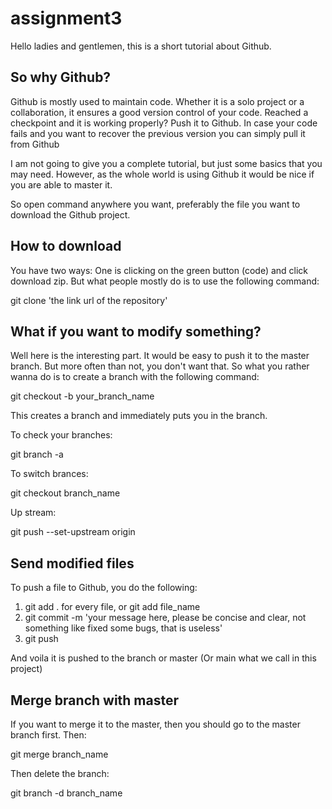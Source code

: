 # assignment3

Hello ladies and gentlemen, this is a short tutorial about Github. 

## So why Github? 
Github is mostly used to maintain code. Whether it is a solo project or a collaboration, it ensures a good version control of your code. Reached a checkpoint 
and it is working properly? Push it to Github. In case your code fails and you want to recover the previous version you can simply pull it from Github 

I am not going to give you a complete tutorial, but just some basics that you may need. However, as the whole world is using Github it would be nice if you 
are able to master it. 

So open command anywhere you want, preferably the file you want to download the Github project.

## How to download 
You have two ways: One is clicking on the green button (code) and click download zip. But what people mostly do is to use the following command: 

git clone 'the link url of the repository'

## What if you want to modify something? 
Well here is the interesting part. It would be easy to push it to the master branch. But more often than not, you don't want that. So what you rather wanna do is to create a
branch with the following command: 

git checkout -b your_branch_name

This creates a branch and immediately puts you in the branch. 

To check your branches: 

git branch -a

To switch brances: 

git checkout branch_name 

Up stream: 

git push --set-upstream origin <your-branch-name>

## Send modified files 
To push a file to Github, you do the following: 

1) git add . for every file, or git add file_name
2) git commit -m 'your message here, please be concise and clear, not something like fixed some bugs, that is useless'
3) git push 

And voila it is pushed to the branch or master (Or main what we call in this project)

## Merge branch with master
If you want to merge it to the master, then you should go to the master branch first. Then: 

git merge branch_name 

Then delete the branch:

git branch -d branch_name

